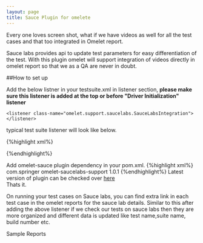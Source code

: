 ```yaml
---
layout: page
title: Sauce Plugin for omelete
---
```


Every one loves screen shot, what if we have videos as well for all the test cases and that too integrated in Omelet report.

Sauce labs provides api to update test parameters for easy differentiation of the test.
With this plugin omelet will support integration of videos directly in omelet report so that we as a QA are never in doubt.


##How to set up

Add the below listner in your testsuite.xml in listener section, **please make sure this listener is added at the top or before "Driver Initialization" listener**

`
<listener class-name="omelet.support.saucelabs.SauceLabsIntegration"></listener>
`

typical test suite listener will look like below.

{%highlight xml%}
	<listeners>
		<listener class-name="omelet.testng.support.TestInterceptor"></listener>
		<listener class-name="omelet.support.saucelabs.SauceLabsIntegration"></listener>
		<listener class-name="omelet.driver.DriverInitialization"></listener>
		<listener class-name="omelet.testng.support.RetryIAnnotationTransformer"></listener>
		<listener class-name="omelet.driver.SuiteConfiguration"></listener>
		<listener class-name="org.uncommons.reportng.HTMLReporter"></listener>
	</listeners>

{%endhighlight%}

Add omelet-sauce plugin dependency in your pom.xml.
{%highlight xml%}
	<dependency>
			<groupId>com.springer</groupId>
			<artifactId>omelet-saucelabs-support</artifactId>
			<version>1.0.1</version>
	</dependency>
{%endhighlight%}
Latest version of plugin can be checked over [here](http://search.maven.org/#search%7Cga%7C1%7Comelet)  
Thats it. 

On running your test cases on Sauce labs, you can find extra link in each test case in the omelet reports for the sauce lab details.
Similar to this after adding the above listener if we check our tests on sauce labs then they are more organized and different data is updated like test name,suite name, build number etc.








Sample Reports